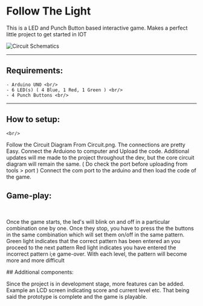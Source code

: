 # Follow The Light
This is a LED and Punch Button based interactive game. 
Makes a perfect little project to get started in IOT

![Circuit Schematics](https://raw.githubusercontent.com/bing101/Follow-The-Light/master/Circuit.PNG)
<hr/>

## Requirements: <br/>
    - Arduino UNO <br/>
    - 6 LED(s) ( 4 Blue, 1 Red, 1 Green ) <br/>
    - 4 Punch Buttons <br/>
<hr/>

## How to setup:
    <br/>
<p>
Follow the Circuit Diagram From Circuit.png.
The connections are pretty Easy.
Connect the Arduiono to computer and Upload the code.
Additional updates will me made to the project throughout the
dev, but the core circuit diagram will remain the same.
( Do check the port before uploading from tools > port )
Connect the com port to the arduino and then load the code
of the game.
</p>
    
## Game-play:
<br/>
<p>
Once the game starts, the led's will blink on and off
in a particular combination one by one. Once they stop, 
you have to press the the buttons in the same combination 
which will set them on/off in the same pattern.
Green light indicates that the correct pattern has been 
entered an you proceed to the next pattern
Red light indicates you have entered the incorrect pattern
i;e game-over.
With each level, the pattern will become more and more difficult 
</p>
## Additional components: 
<br/>
<p>
Since the project is in development stage, more features
can be added.
Example an LCD screen indicating score and current level etc.
That being said the prototype is complete and the game is playable.
</p>
